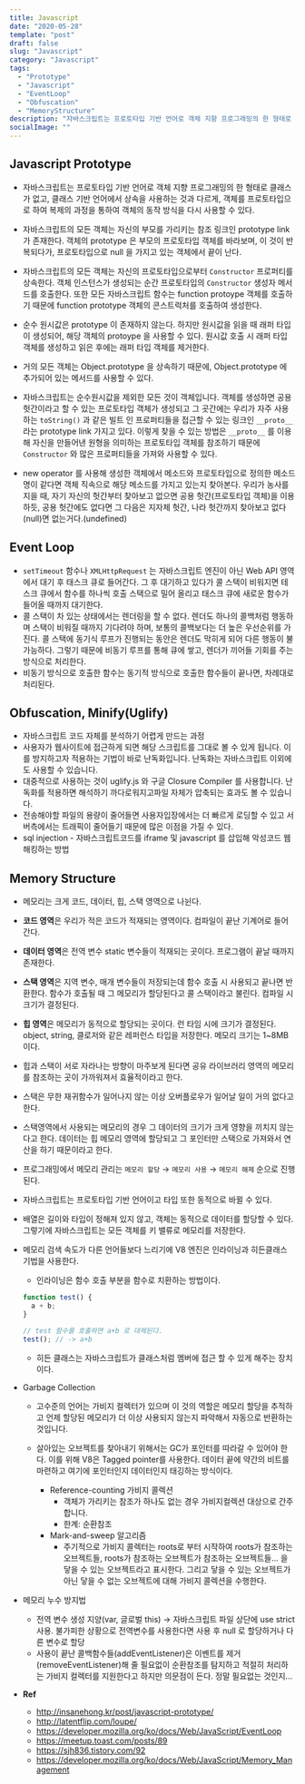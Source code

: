```yaml
---
title: Javascript
date: "2020-05-28"
template: "post"
draft: false
slug: "Javascript"
category: "Javascript"
tags:
  - "Prototype"
  - "Javascript"
  - "EventLoop"
  - "Obfuscation"
  - "MemoryStructure"
description: "자바스크립트는 프로토타입 기반 언어로 객체 지향 프로그래밍의 한 형태로 클래스가 없고, 클래스 기반 언어에서 상속을 사용하는 것과 다르게, 객체를 프로토타입으로 하여 복제의 과정을 통하여 객체의 동작 방식을 다시 사용할 수 있다."
socialImage: ""
---
```


## Javascript Prototype

- 자바스크립트는 프로토타입 기반 언어로 객체 지향 프로그래밍의 한 형태로 클래스가 없고, 클래스 기반 언어에서 상속을 사용하는 것과 다르게, 객체를 프로토타입으로 하여 복제의 과정을 통하여 객체의 동작 방식을 다시 사용할 수 있다.
- 자바스크립트의 모든 객체는 자신의 부모를 가리키는 참조 링크인 prototype link 가 존재한다. 객체의 prototype 은 부모의 프로토타입 객체를 바라보며, 이 것이 반복되다가, 프로토타입으로 null 을 가지고 있는 객체에서 끝이 난다.
- 자바스크립트의 모든 객체는 자신의 프로토타입으로부터 `Constructor` 프로퍼티를 상속한다. 객체 인스턴스가 생성되는 순간 프로토타입의 `Constructor` 생성자 메서드를 호출한다. 또한 모든 자바스크립트 함수는 function protoype 객체를 호출하기 때문에 function prototype 객체의 콘스트럭처를 호출하여 생성한다.
- 순수 원시값은 prototype 이 존재하지 않는다. 하지만 원시값을 읽을 때 래퍼 타입이 생성되어, 해당 객체의 protoype 을 사용할 수 있다. 원시값 호출 시 래퍼 타입 객체를 생성하고 읽은 후에는 래퍼 타입 객체를 제거한다.
- 거의 모든 객체는 Object.prototype 을 상속하기 때문에, Object.prototype 에 추가되어 있는 메서드를 사용할 수 있다.

- 자바스크립트는 순수원시값을 제외한 모든 것이 객체입니다. 객체를 생성하면 공용 헛간이라고 할 수 있는 프로토타입 객체가 생성되고 그 곳간에는 우리가 자주 사용하는 `toString()` 과 같은 빌트 인 프로퍼티들을 접근할 수 있는 링크인 `__proto__` 라는 prototype link 가지고 있다. 이렇게 찾을 수 있는 방법은 `__proto__` 를 이용해 자신을 만들어낸 원형을 의미하는 프로토타입 객체를 참조하기 때문에 `Constructor` 와 많은 프로퍼티들을 가져와 사용할 수 있다.
- new operator 를 사용해 생성한 객체에서 메소드와 프로토타입으로 정의한 메소드 명이 같다면 객체 직속으로 해당 메소드를 가지고 있는지 찾아본다. 우리가 농사를 지을 때, 자기 자신의 헛간부터 찾아보고 없으면 공용 헛간(프로토타입 객체)을 이용하듯, 공용 헛간에도 없다면 그 다음은 지자체 헛간, 나라 헛간까지 찾아보고 없다(null)면 없는거다.(undefined)

## Event Loop

- `setTimeout` 함수나 `XMLHttpRequest` 는 자바스크립트 엔진이 아닌 Web API 영역에서 대기 후 태스크 큐로 들어간다. 그 후 대기하고 있다가 콜 스택이 비워지면 테스크 큐에서 함수를 하나씩 호출 스택으로 밀어 올리고 태스크 큐에 새로운 함수가 들어올 때까지 대기한다.
- 콜 스택이 차 있는 상태에서는 렌더링을 할 수 없다. 렌더도 하나의 콜백처럼 행동하며 스택이 비워질 때까지 기다려야 하며, 보통의 콜백보다는 더 높은 우선순위를 가진다. 콜 스택에 동기식 루프가 진행되는 동안은 렌더도 막히게 되어 다른 행동이 불가능하다. 그렇기 때문에 비동기 루프를 통해 큐에 쌓고, 렌더가 끼어들 기회를 주는 방식으로 처리한다.
- 비동기 방식으로 호출한 함수는 동기적 방식으로 호출한 함수들이 끝나면, 차례대로 처리된다.

## Obfuscation, Minify(Uglify)

- 자바스크립트 코드 자체를 분석하기 어렵게 만드는 과정
- 사용자가 웹사이트에 접근하게 되면 해당 스크립트를 그대로 볼 수 있게 됩니다. 이를 방지하고자 적용하는 기법이 바로 난독화입니다. 난독화는 자바스크립트 이외에도 사용할 수 있습니다.
- 대중적으로 사용하는 것이 uglify.js 와 구글 Closure Compiler 를 사용합니다. 난독화를 적용하면 해석하기 까다로워지고파일 자체가 압축되는 효과도 볼 수 있습니다.
- 전송해야할 파일의 용량이 줄어들면 사용자입장에서는 더 빠르게 로딩할 수 있고 서버측에서는 트래픽이 줄어들기 때문에 많은 이점을 가질 수 있다.
- sql injection - 자바스크립트코드를 iframe 및 javascript 를 삽입해 악성코드 웹해킹하는 방법

## Memory Structure

- 메모리는 크게 코드, 데이터, 힙, 스택 영역으로 나뉜다.

- **코드 영역**은 우리가 적은 코드가 적재되는 영역이다. 컴파일이 끝난 기계어로 들어간다.
- **데이터 영역**은 전역 변수 static 변수들이 적재되는 곳이다. 프로그램이 끝날 때까지 존재한다.
- **스택 영역**은 지역 변수, 매개 변수들이 저장되는데 함수 호출 시 사용되고 끝나면 반환한다. 함수가 호출될 때 그 메모리가 할당된다고 콜 스택이라고 불린다. 컴파일 시 크기가 결정된다.
- **힙 영역**은 메모리가 동적으로 할당되는 곳이다. 런 타임 시에 크기가 결정된다. object, string, 클로저와 같은 레퍼런스 타입을 저장한다. 메모리 크기는 1~8MB 이다.
- 힙과 스택이 서로 자라나는 방향이 마주보게 된다면 공유 라이브러리 영역의 메모리를 참조하는 곳이 가까워져서 효율적이라고 한다.

- 스택은 무한 재귀함수가 일어나지 않는 이상 오버플로우가 일어날 일이 거의 없다고 한다.
- 스택영역에서 사용되는 메모리의 경우 그 데이터의 크기가 크게 영향을 끼치지 않는다고 한다. 데이터는 힙 메모리 영역에 할당되고 그 포인터만 스택으로 가져와서 연산을 하기 때문이라고 한다.

- 프로그래밍에서 메모리 관리는 `메모리 할당` → `메모리 사용` → `메모리 해제` 순으로 진행된다.
- 자바스크립트는 프로토타입 기반 언어이고 타입 또한 동적으로 바뀔 수 있다.
- 배열은 길이와 타입이 정해져 있지 않고, 객체는 동적으로 데이터를 할당할 수 있다. 그렇기에 자바스크립트는 모든 객체를 키 밸류로 메모리를 저장한다.
- 메모리 검색 속도가 다른 언어들보다 느리기에 V8 엔진은 인라이닝과 히든클래스 기법을 사용한다.

  - 인라이닝은 함수 호출 부분을 함수로 치환하는 방법이다.

  ```js
  function test() {
    a + b;
  }

  // test 함수를 호출하면 a+b 로 대체된다.
  test(); // -> a+b
  ```

  - 히든 클래스는 자바스크립트가 클래스처럼 멤버에 접근 할 수 있게 해주는 장치이다.

- Garbage Collection

  - 고수준의 언어는 가비지 컬렉터가 있으며 이 것의 역할은 메모리 할당을 추적하고 언제 할당된 메모리가 더 이상 사용되지 않는지 파악해서 자동으로 반환하는 것입니다.
  - 살아있는 오브젝트를 찾아내기 위해서는 GC가 포인터를 따라갈 수 있어야 한다. 이를 위해 V8은 Tagged pointer를 사용한다. 데이터 끝에 약간의 비트를 마련하고 여기에 포인터인지 데이터인지 태깅하는 방식이다.

    - Reference-counting 가비지 콜렉션
      - 객체가 가리키는 참조가 하나도 없는 경우 가비지컬렉션 대상으로 간주합니다.
      - 한계: 순환참조
    - Mark-and-sweep 알고리즘
      - 주기적으로 가비지 콜렉터는 roots로 부터 시작하여 roots가 참조하는 오브젝트들, roots가 참조하는 오브젝트가 참조하는 오브젝트들... 을 닿을 수 있는 오브젝트라고 표시한다. 그리고 닿을 수 있는 오브젝트가 아닌 닿을 수 없는 오브젝트에 대해 가비지 콜렉션을 수행한다.

- 메모리 누수 방지법

  - 전역 변수 생성 지양(var, 글로벌 this) → 자바스크립트 파일 상단에 use strict 사용. 불가피한 상황으로 전역변수를 사용한다면 사용 후 null 로 할당하거나 다른 변수로 할당
  - 사용이 끝난 콜백함수들(addEventListener)은 이벤트를 제거(removeEventListener)해 줄 필요없이 순환참조를 탐지하고 적절히 처리하는 가비지 컬렉터를 지원한다고 하지만 의문점이 든다. 정말 필요없는 것인지...

- **Ref**
  - http://insanehong.kr/post/javascript-prototype/
  - http://latentflip.com/loupe/
  - https://developer.mozilla.org/ko/docs/Web/JavaScript/EventLoop
  - https://meetup.toast.com/posts/89
  - https://sjh836.tistory.com/92
  - https://developer.mozilla.org/ko/docs/Web/JavaScript/Memory_Management
